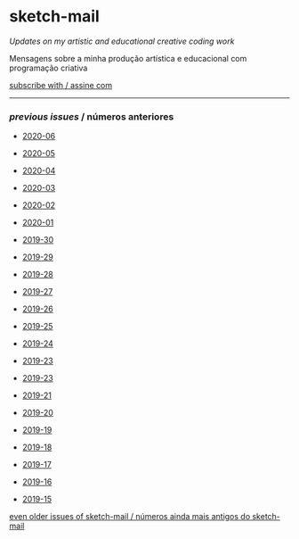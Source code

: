 # sketch-mail

*Updates on my artistic and educational creative coding work*

Mensagens sobre a minha produção artística e educacional com programação criativa

<script src="https://gumroad.com/js/gumroad.js"></script>
<a class="gumroad-button" href="https://villares.gumroad.com/l/sketch-mail">subscribe with / assine com</a>

<!--
---

## *subscribe* / assine


<script src="https://gumroad.com/js/gumroad-embed.js"></script>
<div class="gumroad-product-embed"><a href="https://villares.gumroad.com/l/sketch-mail">Loading...</a></div>
-->

---

### *previous issues* / números anteriores

- [2020-06](https://abav.lugaralgum.com/sketch-mail/2020-06)

- [2020-05](https://abav.lugaralgum.com/sketch-mail/2020-05)

- [2020-04](https://abav.lugaralgum.com/sketch-mail/2020-04)

- [2020-03](https://abav.lugaralgum.com/sketch-mail/2020-03)

- [2020-02](https://abav.lugaralgum.com/sketch-mail/2020-02)

- [2020-01](https://abav.lugaralgum.com/sketch-mail/2020-01)

- [2019-30](https://abav.lugaralgum.com/sketch-mail/2019-30)

- [2019-29](https://abav.lugaralgum.com/sketch-mail/2019-29)

- [2019-28](https://abav.lugaralgum.com/sketch-mail/2019-28)

- [2019-27](https://abav.lugaralgum.com/sketch-mail/2019-27)

- [2019-26](https://abav.lugaralgum.com/sketch-mail/2019-26)

- [2019-25](https://abav.lugaralgum.com/sketch-mail/2019-25)

- [2019-24](https://abav.lugaralgum.com/sketch-mail/2019-24)

- [2019-23](https://abav.lugaralgum.com/sketch-mail/2019-23)

- [2019-23](https://abav.lugaralgum.com/sketch-mail/2019-22)

- [2019-21](https://abav.lugaralgum.com/sketch-mail/2019-21)

- [2019-20](https://abav.lugaralgum.com/sketch-mail/2019-20)

- [2019-19](https://abav.lugaralgum.com/sketch-mail/2019-19)

- [2019-18](https://abav.lugaralgum.com/sketch-mail/2019-18)

- [2019-17](https://abav.lugaralgum.com/sketch-mail/2019-17)

- [2019-16](https://abav.lugaralgum.com/sketch-mail/2019-16)

- [2019-15](https://abav.lugaralgum.com/sketch-mail/2019-15)

[even older issues of sketch-mail  / números ainda mais antigos do sketch-mail](https://github.com/villares/villares.github.io/tree/master/sketch-mail)
